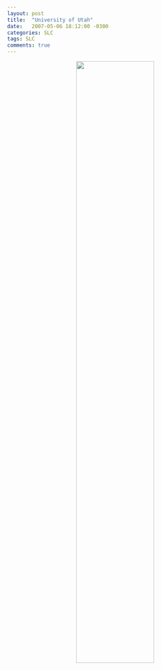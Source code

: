 ```yaml
---
layout: post
title:  "University of Utah"
date:   2007-05-06 18:12:00 -0300
categories: SLC
tags: SLC
comments: true
---
```


<center><img class="post-image" src="/blog/images/uofu.jpg" style="width: 60%;" /></center>